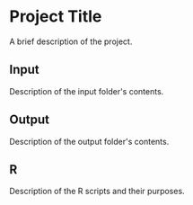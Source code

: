 # Project Title
A brief description of the project.
## Input
Description of the input folder's contents.
## Output
Description of the output folder's contents.
## R
Description of the R scripts and their purposes.
